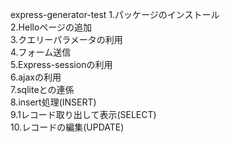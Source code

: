 express-generator-test
1.パッケージのインストール  
2.Helloページの追加  
3.クエリーパラメータの利用  
4.フォーム送信  
5.Express-sessionの利用  
6.ajaxの利用  
7.sqliteとの連係  
8.insert処理(INSERT)  
9.1レコード取り出して表示(SELECT)  
10.レコードの編集(UPDATE)  